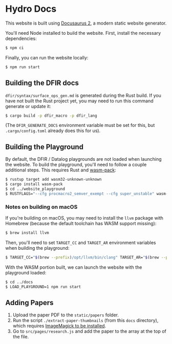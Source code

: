 # Hydro Docs
This website is built using [Docusaurus 2](https://docusaurus.io/), a modern static website generator.

You'll need Node installed to build the website. First, install the necessary dependencies:

```bash
$ npm ci
```

Finally, you can run the website locally:

```bash
$ npm run start
```

## Building the DFIR docs
`dfir/syntax/surface_ops_gen.md` is generated during the Rust build.
If you have not built the Rust project yet, you may need to run this command generate or update it:
```bash
$ cargo build -p dfir_macro -p dfir_lang
```
(The `DFIR_GENERATE_DOCS` environment variable must be set for this, but `.cargo/config.toml` already does this for us).

## Building the Playground
By default, the DFIR / Datalog playgrounds are not loaded when launching the website. To build the playground, you'll need to follow a couple additional steps. This requires Rust and [wasm-pack](https://rustwasm.github.io/wasm-pack/):

```bash
$ rustup target add wasm32-unknown-unknown
$ cargo install wasm-pack
$ cd ../website_playground
$ RUSTFLAGS="--cfg procmacro2_semver_exempt --cfg super_unstable" wasm-pack build
```

### Notes on building on macOS
If you're building on macOS, you may need to install the `llvm` package with Homebrew (because the default toolchain has WASM support missing):

```bash
$ brew install llvm
```

Then, you'll need to set `TARGET_CC` and `TARGET_AR` environment variables when building the playground:

```bash
$ TARGET_CC="$(brew --prefix)/opt/llvm/bin/clang" TARGET_AR="$(brew --prefix)/opt/llvm/bin/llvm-ar" RUSTFLAGS="--cfg procmacro2_semver_exempt --cfg super_unstable" wasm-pack build
```

With the WASM portion built, we can launch the website with the playground loaded:

```bash
$ cd ../docs
$ LOAD_PLAYGROUND=1 npm run start
```

## Adding Papers
1. Upload the paper PDF to the `static/papers` folder.
2. Run the script `./extract-paper-thumbnails` (from this `docs` directory), which requires [ImageMagick to be installed](https://imagemagick.org/script/download.php).
3. Go to `src/pages/research.js` and add the paper to the array at the top of the file.
